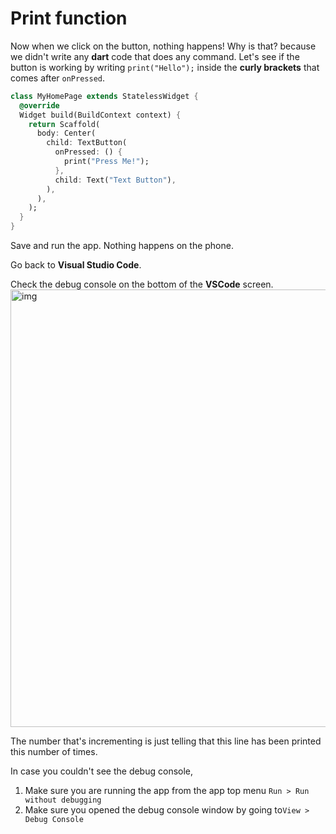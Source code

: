 # Print function

Now when we click on the button, nothing happens! Why is that? because we didn't write any **dart** code that does any command. Let's see if the button is working by writing `print("Hello");` inside the **curly brackets** that comes after `onPressed`. 



```dart
class MyHomePage extends StatelessWidget {
  @override
  Widget build(BuildContext context) {
    return Scaffold(
      body: Center(
        child: TextButton(
          onPressed: () {
            print("Press Me!");
          },
          child: Text("Text Button"),
        ),
      ),
    );
  }
}
```

Save and run the app. Nothing happens on the phone. 



Go back to **Visual Studio Code**. 



Check the debug console on the bottom of the **VSCode** screen. </br>
<img src="https://lh5.googleusercontent.com/m5OWIGI3s-a2KkLTOnrvNTu_tiyc7qBxmEkhc_k8gVmMU8QUPcTfdHYgn1olDdSvntn-Kx88POk9GhZPwA14IuHXqqkKKks2muEO9NYJS7DLqKoaqo_J7LJx5tsovIG4vgLMma7p" alt="img" width="700" />




The number that's incrementing is just telling that this line has been printed this number of times.

In case you couldn't see the debug console, 

1. Make sure you are running the app from the app top menu `Run > Run without debugging` 
1. Make sure you opened the debug console window by going to`View > Debug Console`

